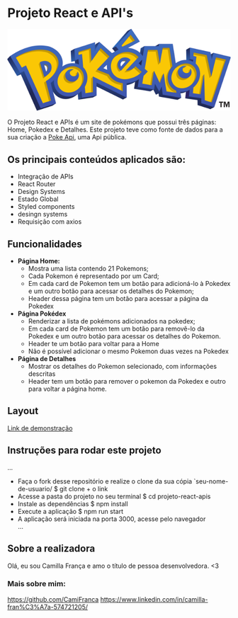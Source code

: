 # **Projeto React e API's**

![Pokemon](./poke-site/src/imagens/NomePokemon.svg)

O Projeto React e APIs é um site de pokémons que possui três páginas: Home, Pokedex e Detalhes. 
Este projeto teve como fonte de dados para a sua criação a [Poke Api](https://pokeapi.co/ "Poke Api"), uma Api pública.

## Os principais conteúdos aplicados são:

- Integração de APIs
- React Router
- Design Systems
- Estado Global
- Styled components
- desingn systems
- Requisição com axios

## Funcionalidades

- **Página Home:**
	-   Mostra uma lista contendo 21 Pokemons;
	- Cada Pokemon é representado por um Card;
	-  Em cada card de Pokemon tem um botão para adicioná-lo à Pokedex e um outro botão para acessar os detalhes do Pokemon;
	-  Header dessa página tem um botão para acessar a página da Pokedex
- **Página Pokédex**
	- Renderizar a lista de pokémons adicionados na pokedex;
	-  Em cada card de Pokemon tem um botão para removê-lo da Pokedex e um outro botão para acessar os detalhes do Pokemon.
	- Header te um botão para voltar para a Home
	- Não é possível adicionar o mesmo Pokemon duas vezes na Pokedex
- **Página de Detalhes**
	-  Mostrar os detalhes do Pokemon selecionado, com informações descritas
	-  Header tem um botão para remover o pokemon da Pokedex e outro para voltar a página home.

## Layout
[Link de demonstração](https://projeto-api-camilla-franca.surge.sh/)
## Instruções para rodar este projeto
...
- Faça o fork desse repositório e realize o clone da sua cópia `seu-nome-de-usuario/
$ git clone + o link
- Acesse a pasta do projeto no seu terminal
$ cd projeto-react-apis
- Instale as dependências
$ npm install
- Execute a aplicação
$ npm run start
- A aplicação será iniciada na porta 3000, acesse pelo navegador			
...
## Sobre a realizadora

Olá, eu sou Camilla França e amo o título de pessoa desenvolvedora. <3

### Mais sobre mim:

https://github.com/CamiFranca
https://www.linkedin.com/in/camilla-fran%C3%A7a-574721205/
